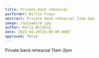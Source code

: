 ```yaml
---
title: Private band rehearsal
performer: Billie Frees
abstract: Private band rehearsal 11am-2pm
image: /uploads/0.jpg
author: Kelly Bolding
date: 2023-04-20T15:00:00.000Z
approved: false
---
```

Private band rehearsal 11am-2pm